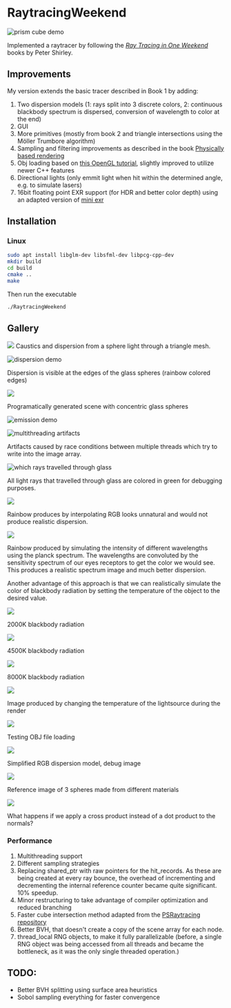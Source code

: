 # RaytracingWeekend
![prism cube demo](Image_Outputs/spectral_planck_dispersion.png)

Implemented a raytracer by following the [_Ray Tracing in One Weekend_](https://raytracing.github.io/books/RayTracingInOneWeekend.html) books by Peter Shirley. 

## Improvements
My version extends the basic tracer described in Book 1 by adding:
1. Two dispersion models (1: rays split into 3 discrete colors, 2: continuous blackbody spectrum is dispersed, conversion of wavelength to color at the end)
2. GUI
3. More primitives (mostly from book 2 and triangle intersections using the Möller Trumbore algorithm)
4. Sampling and filtering improvements as described in the book [Physically based rendering](https://pbr-book.org/3ed-2018/contents)
5. Obj loading based on [this OpenGL tutorial](http://www.opengl-tutorial.org/beginners-tutorials/tutorial-7-model-loading/), slightly improved to utilize newer C++ features
6. Directional lights (only emmit light when hit within the determined angle, e.g. to simulate lasers)
7. 16bit floating point EXR support (for HDR and better color depth) using an adapted version of [mini exr](https://github.com/aras-p/miniexr)

## Installation
### Linux
```sh
sudo apt install libglm-dev libsfml-dev libpcg-cpp-dev 
mkdir build
cd build
cmake ..
make
```

Then run the executable 
```sh
./RaytracingWeekend
```

## Gallery

![](Image_Outputs/monkey_caustics.png)
Caustics and dispersion from a sphere light through a triangle mesh.  

![dispersion demo](Image_Outputs/emissive_dispersive.png)

Dispersion is visible at the edges of the glass spheres (rainbow colored edges)

![](Image_Outputs/concentric_spheres.png)

Programatically generated scene with concentric glass spheres

![emission demo](Image_Outputs/only_emissive.png)

![multithreading artifacts](Image_Outputs/cursed_memory.png)

Artifacts caused by race conditions between multiple threads which try to write into the image array.

![which rays travelled through glass](Image_Outputs/debug_efficient_dispersion.png)

All light rays that travelled through glass are colored in green for debugging purposes.


![](Image_Outputs/spectrum_rgb.png)

Rainbow produces by interpolating RGB looks unnatural and would not produce realistic dispersion.

![](Image_Outputs/spectrum_xyz.png) 

Rainbow produced by simulating the intensity of different wavelengths using the planck spectrum. The wavelengths are convoluted by the sensitivity spectrum of our eyes receptors to get the color we would see. This produces a realistic spectrum image and much better dispersion. 

Another advantage of this approach is that we can realistically simulate the color of blackbody radiation by setting the temperature of the object to the desired value.

![](Image_Outputs/planck_2000K.png)

2000K blackbody radiation

![](Image_Outputs/planck_4500K.png)

4500K blackbody radiation

![](Image_Outputs/planck_8000K.png)

8000K blackbody radiation

![](Image_Outputs/temperature_gradient.png)

Image produced by changing the temperature of the lightsource during the render

![](Image_Outputs/obj_susan_test_inverted.png)

Testing OBJ file loading 

![](Image_Outputs/dispersion_rgb.png)

Simplified RGB dispersion model, debug image

![](Image_Outputs/metal_and_diffuse.png)

Reference image of 3 spheres made from different materials

![](Image_Outputs/metal_and_diffuse_cross.png)

What happens if we apply a cross product instead of a dot product to the normals?

### Performance
1. Multithreading support
2. Different sampling strategies
3. Replacing shared_ptr with raw pointers for the hit_records. As these are being created at every ray bounce, the overhead of incrementing and decrementing the internal reference counter became quite significant. 10% speedup.
4. Minor restructuring to take advantage of compiler optimization and reduced branching 
5. Faster cube intersection method adapted from the [PSRaytracing repository](https://github.com/define-private-public/PSRayTracing)
6. Better BVH, that doesn't create a copy of the scene array for each node.
7. thread_local RNG objects, to make it fully parallelizable (before, a single RNG object was being accessed from all threads and became the bottleneck, as it was the only single threaded operation.)

## TODO:
- Better BVH splitting using surface area heuristics
- Sobol sampling everything for faster convergence
